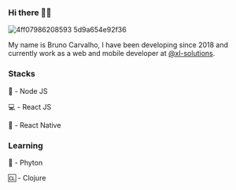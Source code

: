 ### Hi there 🖖🏻

![4ff07986208593 5d9a654e92f36](https://user-images.githubusercontent.com/38473461/88470567-49840980-ced4-11ea-857d-cc350da9dd92.gif)

My name is Bruno Carvalho, I have been developing since 2018 and currently work as a web and mobile developer at [@xl-solutions](https://github.com/xl-solutions).

### Stacks

:dragon: - Node JS

:computer: - React JS

:iphone: - React Native

### Learning

:snake: - Phyton

:cl: - Clojure

